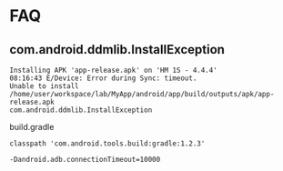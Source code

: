 # FAQ

## com.android.ddmlib.InstallException

```
Installing APK 'app-release.apk' on 'HM 1S - 4.4.4'
08:16:43 E/Device: Error during Sync: timeout.
Unable to install /home/user/workspace/lab/MyApp/android/app/build/outputs/apk/app-release.apk
com.android.ddmlib.InstallException
```

build.gradle

```
classpath 'com.android.tools.build:gradle:1.2.3'
```

```
-Dandroid.adb.connectionTimeout=10000
```

